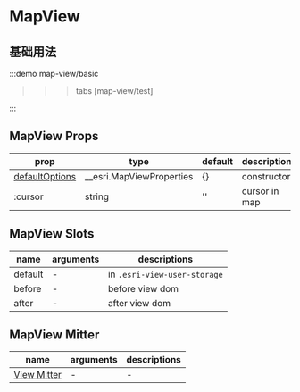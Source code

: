 # MapView

## 基础用法

:::demo 
map-view/basic
>>>tabs
[map-view/test]
>>>
:::



## MapView Props

|prop|type|default|descriptions|
|-|-|-|-|
|[defaultOptions](https://developers.arcgis.com/javascript/latest/api-reference/esri-views-MapView.html#constructors-summary)|__esri.MapViewProperties|{}|constructors|
|:cursor|string|''| cursor in map |

## MapView Slots
|name| arguments | descriptions |
| - | - | - |
| default | - | in `.esri-view-user-storage` |
| before | - | before view dom  |
| after | - | after view dom  |

## MapView Mitter

|name|arguments|descriptions|
| - | - | - |
|[View Mitter](./view.md#view-mitter)| - | - |


